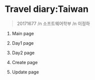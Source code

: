 # Travel diary:Taiwan

> 20171677 /n 소프트웨어학부 /n 이정하

1. Main page

2. Day1 page

3. Day2 page

4. Create page

5. Update page
